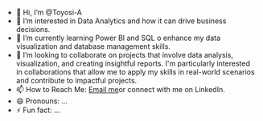 - 👋 Hi, I’m @Toyosi-A
- 👀 I’m interested in Data Analytics and how it can drive business decisions.
- 🌱 I’m currently learning Power BI and SQL o enhance my data visualization and database management skills.
- 💞️ I’m looking to collaborate on projects that involve data analysis, visualization, and creating insightful reports. I'm particularly interested in collaborations that allow me to apply my skills in real-world scenarios and contribute to impactful projects.
- 📫 How to Reach Me: [Email me](https://mail.google.com/mail/u/0/#inbox)or connect with me on LinkedIn.
- 😄 Pronouns: ...
- ⚡ Fun fact: ...

<!---
Toyosi-A/Toyosi-A is a ✨ special ✨ repository because its `README.md` (this file) appears on your GitHub profile.
You can click the Preview link to take a look at your changes.
--->

